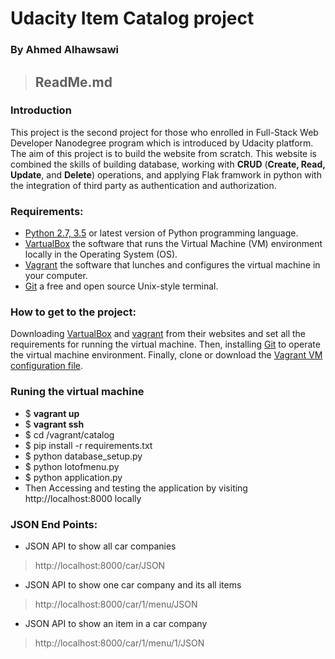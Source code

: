 
# Udacity Item Catalog project
### By Ahmed Alhawsawi
>## ReadMe.md 

### Introduction
This project is the second project for those who enrolled in Full-Stack Web Developer Nanodegree program which is introduced by Udacity platform. The aim of this project is to build the website from scratch. This website is combined the skills of building database, working with **CRUD** (**Create, Read, Update**, and **Delete**) operations, and applying Flak framwork in python with the integration of third party as authentication and authorization. 

### Requirements:  
- [Python 2.7, 3.5](https://www.python.org/) or latest version of Python programming language.
- [VartualBox](https://www.virtualbox.org/) the software that runs the Virtual Machine (VM) environment locally in the Operating System (OS).
- [Vagrant](https://www.vagrantup.com/) the software that lunches and configures the virtual machine in your computer.
- [Git](https://www.git-scm.com/) a free and open source Unix-style terminal. 

### How to get to the project: 
Downloading [VartualBox](https://www.virtualbox.org/) and [vagrant](https://www.vagrantup.com/) from their websites and set all the requirements for running the virtual machine. Then, installing [Git](https://www.git-scm.com/) to operate the virtual machine environment. Finally, clone or download the [Vagrant VM configuration file](https://github.com/udacity/fullstack-nanodegree-vm).

### Runing the virtual machine
- $ **vagrant up**
- $ **vagrant ssh**
- $ cd  /vagrant/catalog 
- $ pip  install  -r  requirements.txt 
- $ python database_setup.py
- $ python lotofmenu.py
- $ python application.py
- Then Accessing and testing the application by visiting http://localhost:8000 locally

### JSON End Points: 
- JSON API to show all car companies
>http://localhost:8000/car/JSON
- JSON API to show one car company and its all items
>http://localhost:8000/car/1/menu/JSON
- JSON API to show an item in a car company
>http://localhost:8000/car/1/menu/1/JSON
